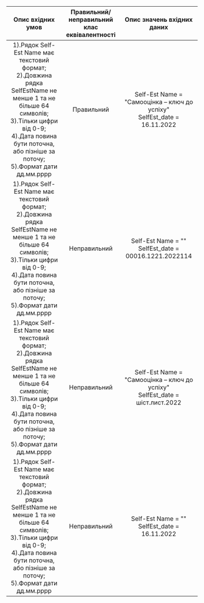 |Опис вхідних умов|Правильний/неправильний <br> клас еквівалентності|Опис значень вхідних даних|
|:-:|:-:|:-:|
| 1).Рядок Self-Est Name має текстовий формат; <br> 2).Довжина рядка SelfEstName не менше 1 та не більше 64 символів; <br> 3).Тільки цифри від 0-9;<br> 4).Дата повина бути поточна, або пізніше за поточу;<br> 5).Формат дати дд.мм.рррр|Правильний|Self-Est Name = "Самооцінка – ключ до успіху" <br> SelfEst_date = 16.11.2022|
| 1).Рядок Self-Est Name має текстовий формат; <br> 2).Довжина рядка SelfEstName не менше 1 та не більше 64 символів; <br> 3).Тільки цифри від 0-9;<br> 4).Дата повина бути поточна, або пізніше за поточу;<br> 5).Формат дати дд.мм.рррр|Неправильний|Self-Est Name = "" <br> SelfEst_date = 00016.1221.2022114|
| 1).Рядок Self-Est Name має текстовий формат; <br> 2).Довжина рядка SelfEstName не менше 1 та не більше 64 символів; <br> 3).Тільки цифри від 0-9;<br> 4).Дата повина бути поточна, або пізніше за поточу;<br> 5).Формат дати дд.мм.рррр|Неправильний|Self-Est Name = "Самооцінка – ключ до успіху" <br> SelfEst_date = шіст.лист.2022|
| 1).Рядок Self-Est Name має текстовий формат; <br> 2).Довжина рядка SelfEstName не менше 1 та не більше 64 символів; <br> 3).Тільки цифри від 0-9;<br> 4).Дата повина бути поточна, або пізніше за поточу;<br> 5).Формат дати дд.мм.рррр|Неправильний|Self-Est Name = "" <br> SelfEst_date = 16.11.2022|

